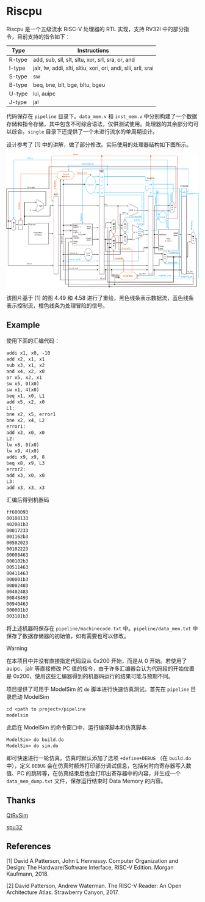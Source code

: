 # Riscpu

Riscpu 是一个五级流水 RISC-V 处理器的 RTL 实现，支持 RV32I 中的部分指令，目前支持的指令如下：

| Type   | Instructions                                                   |
| ------ | -------------------------------------------------------------- |
| R-type | add, sub, sll, slt, sltu, xor, srl, sra, or, and               |
| I-type | jalr, lw, addi, slti, sltiu, xori, ori, andi, slli, srli, srai |
| S-type | sw                                                             |
| B-type | beq, bne, blt, bge, bltu, bgeu                                 |
| U-type | lui, auipc                                                     |
| J-type | jal                                                            |

代码保存在 `pipeline` 目录下。`data_mem.v` 和 `inst_mem.v` 中分别构建了一个数据存储和指令存储，其中包含不可综合语法，仅供测试使用。处理器的其余部分均可以综合。`single` 目录下还提供了一个未进行流水的单周期设计。

设计参考了 \[1\] 中的讲解，做了部分修改。实际使用的处理器结构如下图所示。

![riscpu](README.assets/riscpu.svg)

该图片基于 \[1\] 的图 4.49 和 4.58 进行了重绘，黑色线条表示数据流，蓝色线条表示控制流，橙色线条为处理冒险的信号。

## Example

使用下面的汇编代码：

```assembly
addi x1, x0, -10
add x2, x1, x1
sub x3, x1, x2
and x4, x2, x0
or x5, x2, x1
sw x5, 0(x0)
sw x1, 4(x0)
beq x1, x0, L1
add x5, x2, x0
L1:
bne x2, x5, error1
bne x2, x4, L2
error1: 
add x3, x0, x0
L2:
lw x8, 0(x0)
lw x9, 4(x0)
addi x9, x9, 8
beq x8, x9, L3
error2:
add x3, x0, x0
L3:
add x3, x3, x3
```

汇编后得到机器码

```text
ff600093
00108133
402081b3
00017233
001162b3
00502023
00102223
00008463
000102b3
00511463
00411463
000001b3
00002403
00402483
00848493
00940463
000001b3
003181b3
```

将上述机器码保存在 `pipeline/machinecode.txt` 中。`pipeline/data_mem.txt` 中保存了数据存储器的初始值，如有需要也可以修改。

> [!WARNING]  
> 在本项目中并没有直接指定代码段从 0x200 开始，而是从 0 开始。若使用了 auipc、jalr 等直接修改 PC 值的指令，由于许多汇编器会认为代码段的开始位置是 0x200，使用这些汇编器得到的机器码运行的结果可能与预期不同。

项目提供了可用于 ModelSim 的 `do` 脚本进行快速仿真测试。首先在 `pipeline` 目录启动 ModelSim

```shell
cd <path to project>/pipeline
modelsim
```

此后在 ModelSim 的命令窗口中，运行编译脚本和仿真脚本

```modelsim
ModelSim> do build.do
ModelSim> do sim.do
```

即可快速进行一轮仿真。仿真时默认添加了选项 `+define+DEBUG` （在 `build.do` 中），定义 `DEBUG` 会在仿真时额外打印部分调试信息，包括何时向寄存器写入数值、PC 的跳转等，在仿真结束后也会打印出寄存器中的内容，并生成一个 `data_mem_dump.txt` 文件，保存运行结束时 Data Memory 的内容。

## Thanks

[QtRvSim](https://github.com/cvut/qtrvsim)

[spu32](https://github.com/maikmerten/spu32)

## References

\[1\] David A Patterson, John L Hennessy. Computer Organization and Design: The Hardware/Software Interface, RISC-V Edition. Morgan Kaufmann, 2018.

\[2\] David Patterson, Andrew Waterman. The RISC-V Reader: An Open Architecture Atlas. Strawberry Canyon, 2017.
